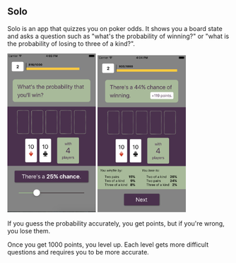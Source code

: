 ## Solo

Solo is an app that quizzes you on poker odds. It shows you a board state and
asks a question such as "what's the probability of winning?" or "what is the probability of
losing to three of a kind?".

<img src="https://github.com/colin353/poker/blob/master/assets/screen1.png?raw=true" width=200 />
<img src="https://github.com/colin353/poker/blob/master/assets/screen2.png?raw=true" width=200 />

If you guess the probability accurately, you get points, but if you're wrong, you lose them.

Once you get 1000 points, you level up. Each level gets more difficult questions and requires you
to be more accurate.
